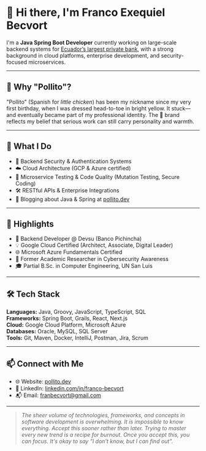 # 👋 Hi there, I'm Franco Exequiel Becvort

I'm a **Java Spring Boot Developer** currently working on large-scale backend systems for [Ecuador’s largest private bank](https://www.pichincha.com/), with a strong background in cloud platforms, enterprise development, and security-focused microservices.

---

## 🐤 Why "Pollito"?

"Pollito" (Spanish for *little chicken*) has been my nickname since my very first birthday, when I was dressed head-to-toe in bright yellow. It stuck—and eventually became part of my professional identity. The 🐤 brand reflects my belief that serious work can still carry personality and warmth.

---

## 🧠 What I Do

- 🔐 Backend Security & Authentication Systems  
- ☁️ Cloud Architecture (GCP & Azure certified)  
- 🧪 Microservice Testing & Code Quality (Mutation Testing, Secure Coding)  
- 🛠️ RESTful APIs & Enterprise Integrations  
- 🧾 Blogging about Java & Spring at [pollito.dev](https://pollito.dev)

---

## 📌 Highlights

- 🏦 Backend Developer @ Devsu (Banco Pichincha)
- 💡 Google Cloud Certified (Architect, Associate, Digital Leader)
- 🌐 Microsoft Azure Fundamentals Certified
- 🧭 Former Academic Researcher in Cybersecurity Awareness
- 🎓 Partial B.Sc. in Computer Engineering, UN San Luis

---

## 🛠️ Tech Stack

**Languages:** Java, Groovy, JavaScript, TypeScript, SQL  
**Frameworks:** Spring Boot, Grails, React, Next.js  
**Cloud:** Google Cloud Platform, Microsoft Azure  
**Databases:** Oracle, MySQL, SQL Server  
**Tools:** Git, Maven, Docker, IntelliJ, Postman, Jira, Scrum

---

## 📫 Connect with Me

- 🌐 Website: [pollito.dev](https://pollito.dev)
- 💼 LinkedIn: [linkedin.com/in/franco-becvort](https://linkedin.com/in/franco-becvort)
- 📬 Email: [franbecvort@gmail.com](mailto:franbecvort@gmail.com)

---

> _The sheer volume of technologies, frameworks, and concepts in software development is overwhelming. It is impossible to know everything. Accept this sooner rather than later. Trying to master every new trend is a recipe for burnout. Once you accept this, you can focus. It's okay to say "I don't know, but I can find out"._
